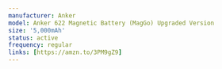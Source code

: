 ```yaml
---
manufacturer: Anker
model: Anker 622 Magnetic Battery (MagGo) Upgraded Version
size: '5,000mAh'
status: active
frequency: regular
links: [https://amzn.to/3PM9gZ9]
---
```

